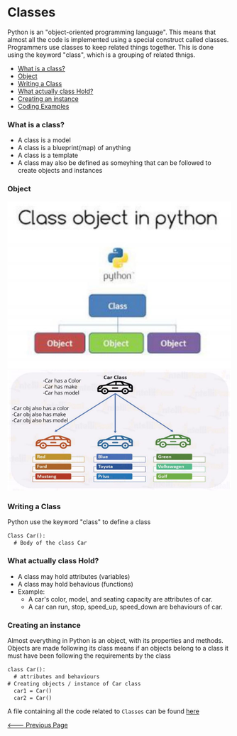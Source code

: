 # Classes
Python is an "object-oriented programming language". This means that almost all the code is implemented using a special construct called classes. Programmers use classes to keep related things together. This is done using the keyword "class", which is a grouping of related thnigs.
- [What is a class?](README.md#what-is-a-class)
- [Object](README.md#object)
- [Writing a Class](README.md#writing-a-class)
- [What actually class Hold?](README.md#what-actually-class-hold)
- [Creating an instance](README.md#creating-an-instance)
- [Coding Examples](014_Classes.ipynb)
### What is a class?
- A class is a model
- A class is a blueprint(map) of anything
- A class is a template
- A class may also be defined as someyhing that can be followed to create objects and instances
### Object
![](./snaps/1.JPG)
![](./snaps/2.JPG)
### Writing a Class
Python use the keyword "class" to define a class
```
Class Car():
  # Body of the class Car
```
### What actually class Hold?
- A class may hold attributes (variables)
- A class may hold behavious (functions)
- Example:
  - A car's color, model, and seating capacity are attributes of car.
  - A car can run, stop, speed_up, speed_down are behaviours of car.
### Creating an instance
Almost everything in Python is an object, with its properties and methods. Objects are made following its class means if an objects belong to a class it must have been following the requirements by the class
```
class Car():
  # attributes and behaviours
# Creating objects / instance of Car class
  car1 = Car()
  car2 = Car()
```

A file containing all the code related to `Classes` can be found [here](../../codes/014_Classes.ipynb)

[<--- Previous Page](../README.md)
